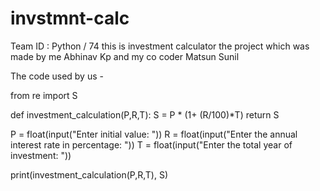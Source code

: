 # invstmnt-calc
Team ID : Python / 74
this is investment calculator the project which was made by me Abhinav Kp and my co coder Matsun Sunil


The code used by us - 

from re import S


def investment_calculation(P,R,T):
    S = P * (1+ (R/100)*T)
    return S

P = float(input("Enter initial value: "))
R = float(input("Enter the annual interest rate in percentage: "))
T = float(input("Enter the total year of investment: "))

print(investment_calculation(P,R,T), S)
